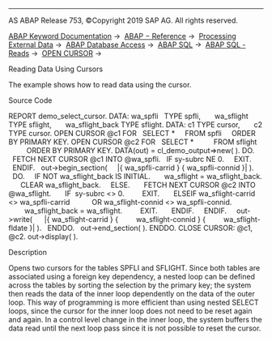   

* * *

AS ABAP Release 753, ©Copyright 2019 SAP AG. All rights reserved.

[ABAP Keyword Documentation](javascript:call_link\('abenabap.htm'\)) →  [ABAP − Reference](javascript:call_link\('abenabap_reference.htm'\)) →  [Processing External Data](javascript:call_link\('abenabap_language_external_data.htm'\)) →  [ABAP Database Access](javascript:call_link\('abenabap_sql.htm'\)) →  [ABAP SQL](javascript:call_link\('abenopensql.htm'\)) →  [ABAP SQL - Reads](javascript:call_link\('abenopen_sql_reading.htm'\)) →  [OPEN CURSOR](javascript:call_link\('abapopen_cursor.htm'\)) → 

Reading Data Using Cursors

The example shows how to read data using the cursor.

Source Code

REPORT demo\_select\_cursor.
DATA: wa\_spfli   TYPE spfli,
      wa\_sflight TYPE sflight,
      wa\_sflight\_back TYPE sflight.
DATA: c1 TYPE cursor,
      c2 TYPE cursor.
OPEN CURSOR @c1 FOR
  SELECT \*
    FROM spfli
    ORDER BY PRIMARY KEY.
OPEN CURSOR @c2 FOR
  SELECT \*
         FROM sflight
         ORDER BY PRIMARY KEY.
DATA(out) = cl\_demo\_output=>new( ).
DO.
  FETCH NEXT CURSOR @c1 INTO @wa\_spfli.
  IF sy-subrc NE 0.
    EXIT.
  ENDIF.
  out->begin\_section(
    |{ wa\_spfli-carrid } { wa\_spfli-connid }| ).
  DO.
    IF NOT wa\_sflight\_back IS INITIAL.
      wa\_sflight = wa\_sflight\_back.
      CLEAR wa\_sflight\_back.
    ELSE.
      FETCH NEXT CURSOR @c2 INTO @wa\_sflight.
      IF  sy-subrc <> 0.
        EXIT.
      ELSEIF wa\_sflight-carrid <> wa\_spfli-carrid
          OR wa\_sflight-connid <> wa\_spfli-connid.
        wa\_sflight\_back = wa\_sflight.
        EXIT.
      ENDIF.
    ENDIF.
    out->write(
     |{ wa\_sflight-carrid } {
        wa\_sflight-connid } {
        wa\_sflight-fldate }| ).
  ENDDO.
  out->end\_section( ).
ENDDO.
CLOSE CURSOR: @c1, @c2.
out->display( ).

Description

Opens two cursors for the tables SPFLI and SFLIGHT. Since both tables are associated using a foreign key dependency, a nested loop can be defined across the tables by sorting the selection by the primary key; the system then reads the data of the inner loop dependently on the data of the outer loop. This way of programming is more efficient than using nested SELECT loops, since the cursor for the inner loop does not need to be reset again and again. In a control level change in the inner loop, the system buffers the data read until the next loop pass since it is not possible to reset the cursor.